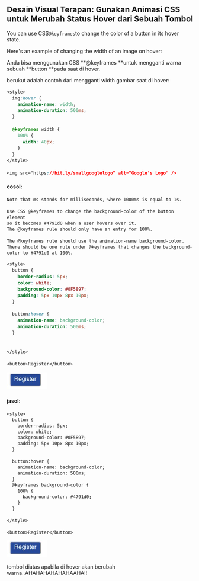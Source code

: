 ## Desain Visual Terapan: Gunakan Animasi CSS untuk Merubah Status Hover dari Sebuah Tombol

You can use CSS`@keyframes`to change the color of a button in its hover state.

Here's an example of changing the width of an image on hover:

Anda bisa menggunakan CSS **@keyframes **untuk mengganti warna sebuah **button **pada saat di hover.

berukut adalah contoh dari mengganti width gambar saat di hover:

```css
<style>
  img:hover {
    animation-name: width;
    animation-duration: 500ms;
  }

  @keyframes width {
    100% {
      width: 40px;
    }
  }
</style>

<img src="https://bit.ly/smallgooglelogo" alt="Google's Logo" />
```

#### cosol:

```
Note that ms stands for milliseconds, where 1000ms is equal to 1s.

Use CSS @keyframes to change the background-color of the button element 
so it becomes #4791d0 when a user hovers over it. 
The @keyframes rule should only have an entry for 100%.

The @keyframes rule should use the animation-name background-color.
There should be one rule under @keyframes that changes the background-color to #4791d0 at 100%.
```

```css
<style>
  button {
    border-radius: 5px;
    color: white;
    background-color: #0F5897;
    padding: 5px 10px 8px 10px;
  }

  button:hover {
    animation-name: background-color;
    animation-duration: 500ms;
  }


</style>

<button>Register</button>
```

![](/assets/reg.jpg)

#### jasol:

```
<style>
  button {
    border-radius: 5px;
    color: white;
    background-color: #0F5897;
    padding: 5px 10px 8px 10px;
  }

  button:hover {
    animation-name: background-color;
    animation-duration: 500ms;
  }
  @keyframes background-color {
    100% {
      background-color: #4791d0;
    }
  }

</style>

<button>Register</button>
```

![](/assets/reg.jpg)

tombol diatas apabila di hover akan berubah warna..AHAHAHAHAHAHAAHA!!

